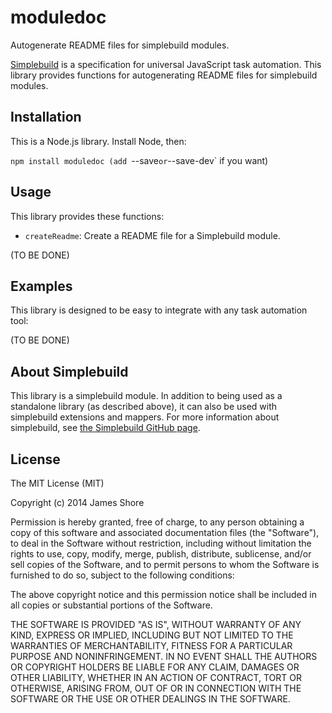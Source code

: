 # moduledoc

Autogenerate README files for simplebuild modules.

[Simplebuild](https://github.com/jamesshore/simplebuild) is a specification for universal JavaScript task automation. This library provides functions for autogenerating README files for simplebuild modules.


## Installation

This is a Node.js library. Install Node, then:

`npm install moduledoc (add `--save` or `--save-dev` if you want)


## Usage

This library provides these functions:

* `createReadme`: Create a README file for a Simplebuild module.



(TO BE DONE)


## Examples

This library is designed to be easy to integrate with any task automation tool:

(TO BE DONE)


## About Simplebuild

This library is a simplebuild module. In addition to being used as a standalone library (as described above), it can also be used with simplebuild extensions and mappers. For more information about simplebuild, see [the Simplebuild GitHub page](https://github.com/jamesshore/simplebuild).


## License

The MIT License (MIT)

Copyright (c) 2014 James Shore

Permission is hereby granted, free of charge, to any person obtaining a copy
of this software and associated documentation files (the "Software"), to deal
in the Software without restriction, including without limitation the rights
to use, copy, modify, merge, publish, distribute, sublicense, and/or sell
copies of the Software, and to permit persons to whom the Software is
furnished to do so, subject to the following conditions:

The above copyright notice and this permission notice shall be included in
all copies or substantial portions of the Software.

THE SOFTWARE IS PROVIDED "AS IS", WITHOUT WARRANTY OF ANY KIND, EXPRESS OR
IMPLIED, INCLUDING BUT NOT LIMITED TO THE WARRANTIES OF MERCHANTABILITY,
FITNESS FOR A PARTICULAR PURPOSE AND NONINFRINGEMENT. IN NO EVENT SHALL THE
AUTHORS OR COPYRIGHT HOLDERS BE LIABLE FOR ANY CLAIM, DAMAGES OR OTHER
LIABILITY, WHETHER IN AN ACTION OF CONTRACT, TORT OR OTHERWISE, ARISING FROM,
OUT OF OR IN CONNECTION WITH THE SOFTWARE OR THE USE OR OTHER DEALINGS IN
THE SOFTWARE.

